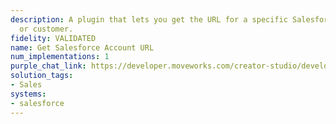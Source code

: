 ```yaml
---
description: A plugin that lets you get the URL for a specific Salesforce account
  or customer.
fidelity: VALIDATED
name: Get Salesforce Account URL
num_implementations: 1
purple_chat_link: https://developer.moveworks.com/creator-studio/developer-tools/purple-chat/?conversation=%7B%22startTimestamp%22%3A%2211%3A43+AM%22%2C%22messages%22%3A%5B%7B%22role%22%3A%22user%22%2C%22parts%22%3A%5B%7B%22richText%22%3A%22%3Cp%3EI%27m+working+on+the+IntelliTech+account+-+can+you+quickly+share+the+Salesforce+URL+for+them%3F%3C%2Fp%3E%22%7D%5D%7D%2C%7B%22role%22%3A%22assistant%22%2C%22parts%22%3A%5B%7B%22reasoningSteps%22%3A%5B%7B%22status%22%3A%22success%22%2C%22richText%22%3A%22%3Cp%3E%E2%9C%85+Working+on+%3Cb%3EIntelliTech+Salesforce+URL%3C%2Fb%3E%3Cbr%3E%E2%8F%B3+Calling+Plugin+%3Cb%3EGet+Salesforce+Account+URL%3C%2Fb%3E%3C%2Fp%3E%22%7D%5D%7D%2C%7B%22richText%22%3A%22Found+it%21+Here+is+the+Salesforce+URL+for+the+IntelliTech+account%3A+%3Ca+href%3D%5C%22https%3A%2F%2Fsalesforce.com%2Faccount%2FIntelliTech%5C%22%3Ehttps%3A%2F%2Fsalesforce.com%2Faccount%2FIntelliTech%3C%2Fa%3E.+Is+there+anything+else+you%27d+like+help+with%3F%22%7D%5D%7D%5D%7D
solution_tags:
- Sales
systems:
- salesforce
---
```

